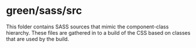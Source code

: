 # green/sass/src

This folder contains SASS sources that mimic the component-class hierarchy. These files
are gathered in to a build of the CSS based on classes that are used by the build.
